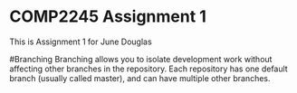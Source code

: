# COMP2245 Assignment 1 
This is Assignment 1 for June Douglas

#Branching 
Branching allows you to isolate development work without 
affecting other branches in the repository. Each repository 
has one default branch (usually called master), and can have multiple other branches.